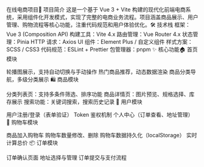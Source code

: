 在线电商项目📖 项目简介
这是一个基于 Vue 3 + Vite 构建的现代化前端电商系统，采用组件化开发模式，实现了完整的电商业务流程。项目涵盖商品展示、用户管理、购物流程等核心功能，注重代码规范和用户体验优化。🛠 技术栈
框架：Vue 3 (Composition API)
构建工具：Vite 4.x
路由管理：Vue Router 4.x
状态管理：Pinia
HTTP 请求：Axios
UI 组件：Element Plus / 自定义组件
样式方案：SCSS / CSS3
代码规范：ESLint + Prettier
包管理器：pnpm
✨ 核心功能🏠 首页模块

轮播图展示，支持自动切换与手动操作
热门商品推荐，动态数据渲染
商品分类导航，多级分类展示
🛍️ 商品模块

分类列表页：支持多条件筛选、排序功能
商品详情页：图片预览、规格选择、库存展示
搜索功能：关键词搜索，搜索历史记录
👤 用户模块

用户注册/登录（表单验证）
Token 鉴权机制
个人中心（订单查看、地址管理）
🛒 购物车模块

商品加入购物车
购物车数量修改、删除
购物车数据持久化（localStorage）
实时计算总价
📦 订单模块

订单确认页面
地址选择与管理
订单提交与支付流程
